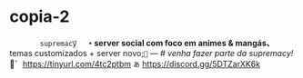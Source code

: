 # copia-2
ㅤㅤㅤ                `ㅤsupremacy፝`ㅤ     **・server social com foco em animes &amp; mangás、**            temas  customizados + server novo;`🌸`           *— # venha fazer parte da supremacy!*        🍥゛https://tinyurl.com/4tc2ptbm    ` あ `   https://discord.gg/5DTZarXK6k
